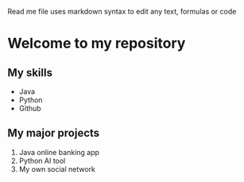 Read me file uses markdown syntax to edit any text, formulas or code

# Welcome to my repository

## My skills
- Java
- Python
- Github

## My major projects
1. Java online banking app
2. Python AI tool
3. My own social network
